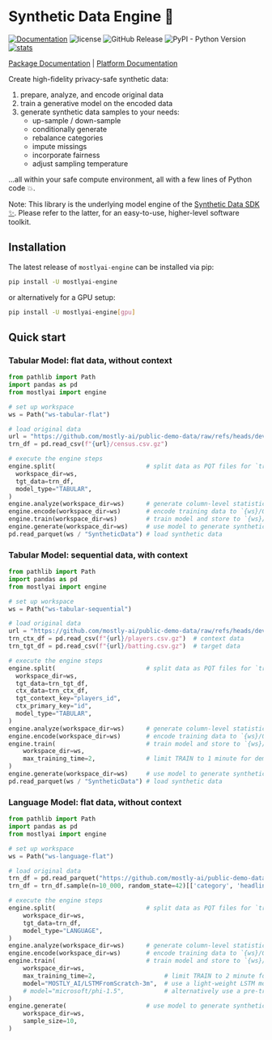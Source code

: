 # Synthetic Data Engine 💎
[![Documentation](https://img.shields.io/badge/docs-latest-green)](https://mostly-ai.github.io/mostlyai-engine/) ![license](https://img.shields.io/github/license/mostly-ai/mostlyai-engine) ![GitHub Release](https://img.shields.io/github/v/release/mostly-ai/mostlyai-engine) ![PyPI - Python Version](https://img.shields.io/pypi/pyversions/mostlyai-engine) [![stats](https://pepy.tech/badge/mostlyai-engine)](https://pypi.org/project/mostlyai-engine/)

[Package Documentation](https://mostly-ai.github.io/mostlyai-engine/) | [Platform Documentation](https://mostly.ai/docs)

Create high-fidelity privacy-safe synthetic data:

1. prepare, analyze, and encode original data
2. train a generative model on the encoded data
3. generate synthetic data samples to your needs:
    * up-sample / down-sample
    * conditionally generate
    * rebalance categories
    * impute missings
    * incorporate fairness
    * adjust sampling temperature

...all within your safe compute environment, all with a few lines of Python code 💥.

Note: This library is the underlying model engine of the [Synthetic Data SDK ✨](https://github.com/mostly-ai/mostlyai). Please refer to the latter, for an easy-to-use, higher-level software toolkit.


## Installation

The latest release of `mostlyai-engine` can be installed via pip:

```bash
pip install -U mostlyai-engine
```

or alternatively for a GPU setup:
```bash
pip install -U mostlyai-engine[gpu]
```


## Quick start

### Tabular Model: flat data, without context

```python
from pathlib import Path
import pandas as pd
from mostlyai import engine

# set up workspace
ws = Path("ws-tabular-flat")

# load original data
url = "https://github.com/mostly-ai/public-demo-data/raw/refs/heads/dev/census"
trn_df = pd.read_csv(f"{url}/census.csv.gz")

# execute the engine steps
engine.split(                         # split data as PQT files for `trn` + `val` to `{ws}/OriginalData/tgt-data`
  workspace_dir=ws,
  tgt_data=trn_df,
  model_type="TABULAR",
)
engine.analyze(workspace_dir=ws)      # generate column-level statistics to `{ws}/ModelData/tgt-stats/stats.json`
engine.encode(workspace_dir=ws)       # encode training data to `{ws}/OriginalData/encoded-data`
engine.train(workspace_dir=ws)        # train model and store to `{ws}/ModelData/model-data`
engine.generate(workspace_dir=ws)     # use model to generate synthetic samples to `{ws}/SyntheticData`
pd.read_parquet(ws / "SyntheticData") # load synthetic data
```

### Tabular Model: sequential data, with context

```python
from pathlib import Path
import pandas as pd
from mostlyai import engine

# set up workspace
ws = Path("ws-tabular-sequential")

# load original data
url = "https://github.com/mostly-ai/public-demo-data/raw/refs/heads/dev/baseball"
trn_ctx_df = pd.read_csv(f"{url}/players.csv.gz")  # context data
trn_tgt_df = pd.read_csv(f"{url}/batting.csv.gz")  # target data

# execute the engine steps
engine.split(                         # split data as PQT files for `trn` + `val` to `{ws}/OriginalData/(tgt|ctx)-data`
  workspace_dir=ws,
  tgt_data=trn_tgt_df,
  ctx_data=trn_ctx_df,
  tgt_context_key="players_id",
  ctx_primary_key="id",
  model_type="TABULAR",
)
engine.analyze(workspace_dir=ws)      # generate column-level statistics to `{ws}/ModelStore/(tgt|ctx)-data/stats.json`
engine.encode(workspace_dir=ws)       # encode training data to `{ws}/OriginalData/encoded-data`
engine.train(                         # train model and store to `{ws}/ModelStore/model-data`
    workspace_dir=ws,
    max_training_time=2,              # limit TRAIN to 1 minute for demo purposes
)
engine.generate(workspace_dir=ws)     # use model to generate synthetic samples to `{ws}/SyntheticData`
pd.read_parquet(ws / "SyntheticData") # load synthetic data
```

### Language Model: flat data, without context

```python
from pathlib import Path
import pandas as pd
from mostlyai import engine

# set up workspace
ws = Path("ws-language-flat")

# load original data
trn_df = pd.read_parquet("https://github.com/mostly-ai/public-demo-data/raw/refs/heads/dev/headlines/headlines.parquet")
trn_df = trn_df.sample(n=10_000, random_state=42)[['category', 'headline']]

# execute the engine steps
engine.split(                         # split data as PQT files for `trn` + `val` to `{ws}/OriginalData/tgt-data`
    workspace_dir=ws,
    tgt_data=trn_df,
    model_type="LANGUAGE",
)
engine.analyze(workspace_dir=ws)      # generate column-level statistics to `{ws}/ModelStore/tgt-stats/stats.json`
engine.encode(workspace_dir=ws)       # encode training data to `{ws}/OriginalData/encoded-data`
engine.train(                         # train model and store to `{ws}/ModelStore/model-data`
    workspace_dir=ws,
    max_training_time=2,                   # limit TRAIN to 2 minute for demo purposes
    model="MOSTLY_AI/LSTMFromScratch-3m",  # use a light-weight LSTM model, trained from scratch (GPU recommended)
    # model="microsoft/phi-1.5",           # alternatively use a pre-trained HF-hosted LLM model (GPU required)
)
engine.generate(                      # use model to generate synthetic samples to `{ws}/SyntheticData`
    workspace_dir=ws,
    sample_size=10,
)
```
